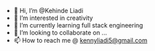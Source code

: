 - 👋 Hi, I’m @Kehinde Liadi
- 👀 I’m interested in creativity
- 🌱 I’m currently learning full stack engineering
- 💞️ I’m looking to collaborate on ...
- 📫 How to reach me @ kennyliadi5@gmail.com

<!---
Khheenny/Khheenny is a ✨ special ✨ repository because its `README.md` (this file) appears on your GitHub profile.
You can click the Preview link to take a look at your changes.
--->
